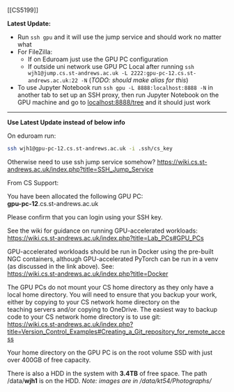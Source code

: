[[CS5199]]

**Latest Update:**
- Run `ssh gpu` and it will use the jump service and should work no matter what
- For FileZilla:
	- If on Eduroam just use the GPU PC configuration
	- If outside uni network use GPU PC Local after running `ssh wjh1@jump.cs.st-andrews.ac.uk -L 2222:gpu-pc-12.cs.st-andrews.ac.uk:22 -N` (*TODO: should make alias for this*) 
- To use Jupyter Notebook run `ssh gpu -L 8888:localhost:8888 -N` in another tab to set up an SSH proxy, then run Jupyter Notebook on the GPU machine and go to [localhost:8888/tree](localhost:8888/tree) and it should just work

----

**Use Latest Update instead of below info**

On eduroam run:
```zsh
ssh wjh1@gpu-pc-12.cs.st-andrews.ac.uk -i .ssh/cs_key
```

Otherwise need to use ssh jump service somehow? 
https://wiki.cs.st-andrews.ac.uk/index.php?title=SSH_Jump_Service

From CS Support:

You have been allocated the following GPU PC:  
**gpu-pc-12**.cs.st-andrews.ac.uk  
  
Please confirm that you can login using your SSH key.  
  
See the wiki for guidance on running GPU-accelerated workloads:  
https://wiki.cs.st-andrews.ac.uk/index.php?title=Lab_PCs#GPU_PCs  
  
GPU-accelerated workloads should be run in Docker using the pre-built NGC containers, although GPU-accelerated PyTorch can be run in a venv (as discussed in the link above). See:  
https://wiki.cs.st-andrews.ac.uk/index.php?title=Docker  
  
The GPU PCs do not mount your CS home directory as they only have a local home directory. You will need to ensure that you backup your work, either by copying to your CS network home directory on the teaching servers and/or copying to OneDrive. The easiest way to backup code to your CS network home directory is to use git:  
https://wiki.cs.st-andrews.ac.uk/index.php?title=Version_Control_Examples#Creating_a_Git_repository_for_remote_access  
  
Your home directory on the GPU PC is on the root volume SSD with just over 400GB of free capacity.   
  
There is also a HDD in the system with **3.4TB** of free space. The path /data/**wjh1** is on the HDD. *Note: images are in /data/kt54/Photographs/*